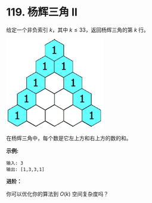 # 119. 杨辉三角 II

给定一个非负索引 $k$，其中 $k \leq 33$，返回杨辉三角的第 $k$ 行。

![杨辉三角 II](images/image1.gif)

在杨辉三角中，每个数是它左上方和右上方的数的和。

**示例:**

```()
输入: 3
输出: [1,3,3,1]
```

**进阶：**

你可以优化你的算法到 $O(k)$ 空间复杂度吗？
